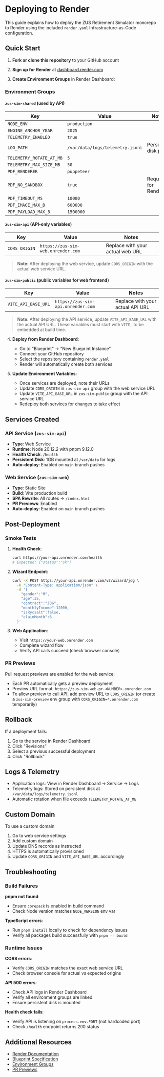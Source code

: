 # Deploying to Render

This guide explains how to deploy the ZUS Retirement Simulator monorepo to Render using the included `render.yaml` Infrastructure-as-Code configuration.

## Quick Start

1. **Fork or clone this repository** to your GitHub account

2. **Sign up for Render** at [dashboard.render.com](https://dashboard.render.com)

3. **Create Environment Groups** in Render Dashboard:

### Environment Groups

#### `zus-sim-shared` (used by API)

| Key | Value | Notes |
|-----|-------|-------|
| `NODE_ENV` | `production` | |
| `ENGINE_ANCHOR_YEAR` | `2025` | |
| `TELEMETRY_ENABLED` | `true` | |
| `LOG_PATH` | `/var/data/logs/telemetry.jsonl` | Persistent disk path |
| `TELEMETRY_ROTATE_AT_MB` | `5` | |
| `TELEMETRY_MAX_SIZE_MB` | `50` | |
| `PDF_RENDERER` | `puppeteer` | |
| `PDF_NO_SANDBOX` | `true` | Required for Render |
| `PDF_TIMEOUT_MS` | `10000` | |
| `PDF_IMAGE_MAX_B` | `600000` | |
| `PDF_PAYLOAD_MAX_B` | `1500000` | |

#### `zus-sim-api` (API-only variables)

| Key | Value | Notes |
|-----|-------|-------|
| `CORS_ORIGIN` | `https://zus-sim-web.onrender.com` | Replace with your actual web URL |

> **Note**: After deploying the web service, update `CORS_ORIGIN` with the actual web service URL.

#### `zus-sim-public` (public variables for web frontend)

| Key | Value | Notes |
|-----|-------|-------|
| `VITE_API_BASE_URL` | `https://zus-sim-api.onrender.com` | Replace with your actual API URL |

> **Note**: After deploying the API service, update `VITE_API_BASE_URL` with the actual API URL. These variables must start with `VITE_` to be embedded at build time.

4. **Deploy from Render Dashboard**:
   - Go to "Blueprint" → "New Blueprint Instance"
   - Connect your GitHub repository
   - Select the repository containing `render.yaml`
   - Render will automatically create both services

5. **Update Environment Variables**:
   - Once services are deployed, note their URLs
   - Update `CORS_ORIGIN` in `zus-sim-api` group with the web service URL
   - Update `VITE_API_BASE_URL` in `zus-sim-public` group with the API service URL
   - Redeploy both services for changes to take effect

## Services Created

### API Service (`zus-sim-api`)
- **Type**: Web Service
- **Runtime**: Node 20.12.2 with pnpm 9.12.0
- **Health Check**: `/health`
- **Persistent Disk**: 1GB mounted at `/var/data` for logs
- **Auto-deploy**: Enabled on `main` branch pushes

### Web Service (`zus-sim-web`)
- **Type**: Static Site
- **Build**: Vite production build
- **SPA Rewrite**: All routes → `/index.html`
- **PR Previews**: Enabled
- **Auto-deploy**: Enabled on `main` branch pushes

## Post-Deployment

### Smoke Tests

1. **Health Check**:
   ```bash
   curl https://your-api.onrender.com/health
   # Expected: {"status":"ok"}
   ```

2. **Wizard Endpoint**:
   ```bash
   curl -X POST https://your-api.onrender.com/v2/wizard/jdg \
     -H "Content-Type: application/json" \
     -d '{
       "gender":"M",
       "age":35,
       "contract":"JDG",
       "monthlyIncome":12000,
       "isRyczalt":false,
       "claimMonth":6
     }'
   ```

3. **Web Application**:
   - Visit `https://your-web.onrender.com`
   - Complete wizard flow
   - Verify API calls succeed (check browser console)

### PR Previews

Pull request previews are enabled for the web service:
- Each PR automatically gets a preview deployment
- Preview URL format: `https://zus-sim-web-pr-<NUMBER>.onrender.com`
- To allow preview to call API, add preview URL to `CORS_ORIGIN` (or create a `zus-sim-preview` env group with `CORS_ORIGIN=*.onrender.com` temporarily)

## Rollback

If a deployment fails:
1. Go to the service in Render Dashboard
2. Click "Revisions"
3. Select a previous successful deployment
4. Click "Rollback"

## Logs & Telemetry

- Application logs: View in Render Dashboard → Service → Logs
- Telemetry logs: Stored on persistent disk at `/var/data/logs/telemetry.jsonl`
- Automatic rotation when file exceeds `TELEMETRY_ROTATE_AT_MB`

## Custom Domain

To use a custom domain:
1. Go to web service settings
2. Add custom domain
3. Update DNS records as instructed
4. HTTPS is automatically provisioned
5. Update `CORS_ORIGIN` and `VITE_API_BASE_URL` accordingly

## Troubleshooting

### Build Failures

**pnpm not found**:
- Ensure `corepack` is enabled in build command
- Check Node version matches `NODE_VERSION` env var

**TypeScript errors**:
- Run `pnpm install` locally to check for dependency issues
- Verify all packages build successfully with `pnpm -r build`

### Runtime Issues

**CORS errors**:
- Verify `CORS_ORIGIN` matches the exact web service URL
- Check browser console for actual vs expected origins

**API 500 errors**:
- Check API logs in Render Dashboard
- Verify all environment groups are linked
- Ensure persistent disk is mounted

**Health check fails**:
- Verify API is listening on `process.env.PORT` (not hardcoded port)
- Check `/health` endpoint returns 200 status

## Additional Resources

- [Render Documentation](https://render.com/docs)
- [Blueprint Specification](https://render.com/docs/blueprint-spec)
- [Environment Groups](https://render.com/docs/environment-variables#environment-groups)
- [PR Previews](https://render.com/docs/preview-environments)

